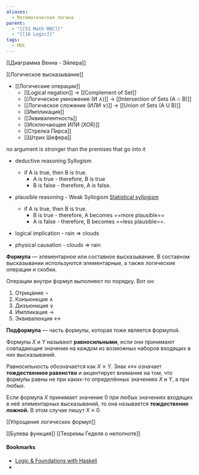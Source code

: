 ```yaml
---
aliases:
  - Математическая логика
parent:
  - "[[51 Math MOC]]"
  - "[[16 Logic]]"
tags:
  - MOC
---
```

[[Диаграмма Венна - Эйлера]]

[[Логическое высказывание]]

- [[Логические операции]]
	- [[Logical negation]]                -> [[Complement of Set]]
	- [[Логическое умножение (И ∧)]]    -> [[Intersection of Sets (A ∩ B)]]
	- [[Логическое сложение (ИЛИ ∨)]] -> [[Union of Sets (A U B)]]
	- [[Импликация]]
	- [[Эквивалентность]]
	- [[Исключающее ИЛИ (XOR)]]
	- [[Стрелка Пирса]]
	- [[Штрих Шефера]]



no argument is stronger than the premises that go into it

- deductive reasoning Syllogism
	- if A is true, then B is true. 
		- A is true - therefore, B is true
		- B is false - therefore, A is false.
- plausible reasoning - Weak Syllogism [Statistical syllogism](https://en.wikipedia.org/wiki/Statistical_syllogism) 
	- if A is true, then B is true.
		- B is true - therefore, A becomes ==more plausible==
		- A is false - therefore, B becomes ==less plausible==.

- logical implication - rain $⇒$ clouds
- physical causation - clouds $⇒$ rain


**Формула** — элементарное или составное высказывание. В составном высказывании используются элементарные, а также логические операции и скобки.

Операции внутри формул выполняют по порядку. Вот он:
1.  Отрицание $¬$
2.  Конъюнкция $∧$
3.  Дизъюнкция $∨$
4.  Импликация $→$
5.  Эквиваленция $↔$


**Подформула** — часть формулы, которая тоже является формулой.

Формулы $X$ и $Y$ называют **равносильными**, если они принимают совпадающие значения на каждом из возможных наборов входящих в них высказываний. 

Равносильность обозначается как $X≡Y$. Знак «$≡$» означает **тождественное равенство** и акцентирует внимание на том, что формулы равны не при каких-то определённых значениях $X$ и $Y$, а при любых.

Если формула $X$ принимает значение $0$ при любых значениях входящих в неё элементарных высказываний, то она называется **тождественно ложной.** В этом случае пишут $X≡0$.

[[Упрощение логических формул]]

[[Булева функция]]
[[Теоремы Геделя о неполноте]]


#### Bookmarks
- [Logic & Foundations with Haskell](https://www.youtube.com/watch?v=0HImO-me_sg&list=PLd8NbPjkXPliojM8YMN3z3o9--zXwti8Z)
- 